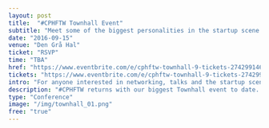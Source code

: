 ```yaml
---
layout: post
title:  "#CPHFTW Townhall Event"
subtitle: "Meet some of the biggest personalities in the startup scene."
date: "2016-09-15"
venue: "Den Grå Hal"
ticket: "RSVP"
time: "TBA"
href: "https://www.eventbrite.com/e/cphftw-townhall-9-tickets-27429914613"
tickets: "https://www.eventbrite.com/e/cphftw-townhall-9-tickets-27429914613"
intro: "For anyone interested in networking, talks and the startup scene as a whole."
description: "#CPHFTW returns with our biggest Townhall event to date. +1000 people at Den Grå Hal in Christiania. Join us for a evening of tech and tech startups. The biggest names in Danish tech, startups, networking, free beer and the entire Copenhagen tech startup ecosystem. Save the date. More info and tickets soon."
type: "Conference"
image: "/img/townhall_01.png"
free: "true"
---
```

<!-- fill in the URL of your event host page if you haven't enough information for a detail page, so the event link won't point on the detail page at all -->
